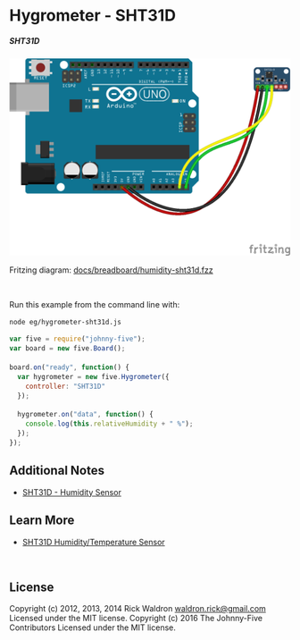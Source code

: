 <!--remove-start-->

# Hygrometer - SHT31D

<!--remove-end-->






##### SHT31D



![docs/breadboard/humidity-sht31d.png](breadboard/humidity-sht31d.png)<br>

Fritzing diagram: [docs/breadboard/humidity-sht31d.fzz](breadboard/humidity-sht31d.fzz)

&nbsp;




Run this example from the command line with:
```bash
node eg/hygrometer-sht31d.js
```


```javascript
var five = require("johnny-five");
var board = new five.Board();

board.on("ready", function() {
  var hygrometer = new five.Hygrometer({
    controller: "SHT31D"
  });

  hygrometer.on("data", function() {
    console.log(this.relativeHumidity + " %");
  });
});


```








## Additional Notes
- [SHT31D - Humidity Sensor](https://www.adafruit.com/products/2857)


## Learn More

- [SHT31D Humidity/Temperature Sensor](https://www.adafruit.com/products/2857)

&nbsp;

<!--remove-start-->

## License
Copyright (c) 2012, 2013, 2014 Rick Waldron <waldron.rick@gmail.com>
Licensed under the MIT license.
Copyright (c) 2016 The Johnny-Five Contributors
Licensed under the MIT license.

<!--remove-end-->
